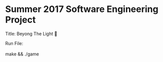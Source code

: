 # Summer 2017 Software Engineering Project
Title: Beyong The Light :flashlight:


Run File:
<br>
<br>
make && ./game
</br>
</br>
